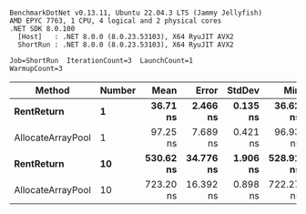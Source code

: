 ```

BenchmarkDotNet v0.13.11, Ubuntu 22.04.3 LTS (Jammy Jellyfish)
AMD EPYC 7763, 1 CPU, 4 logical and 2 physical cores
.NET SDK 8.0.100
  [Host]   : .NET 8.0.0 (8.0.23.53103), X64 RyuJIT AVX2
  ShortRun : .NET 8.0.0 (8.0.23.53103), X64 RyuJIT AVX2

Job=ShortRun  IterationCount=3  LaunchCount=1  
WarmupCount=3  

```
| Method            | Number | Mean      | Error     | StdDev   | Min       | Max       | Allocated |
|------------------ |------- |----------:|----------:|---------:|----------:|----------:|----------:|
| **RentReturn**        | **1**      |  **36.71 ns** |  **2.466 ns** | **0.135 ns** |  **36.62 ns** |  **36.86 ns** |         **-** |
| AllocateArrayPool | 1      |  97.25 ns |  7.689 ns | 0.421 ns |  96.93 ns |  97.73 ns |         - |
| **RentReturn**        | **10**     | **530.62 ns** | **34.776 ns** | **1.906 ns** | **528.91 ns** | **532.67 ns** |         **-** |
| AllocateArrayPool | 10     | 723.20 ns | 16.392 ns | 0.898 ns | 722.27 ns | 724.06 ns |         - |
